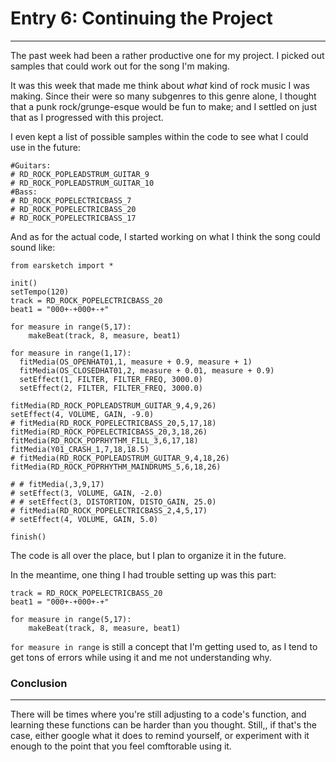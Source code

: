 # Entry 6: Continuing the Project
---
The past week had been a rather productive one for my project. I picked out samples that could work out for the song I'm making.

It was this week that made me think about _what_ kind of rock music I was making. Since their were so many subgenres to this genre alone, I thought that a punk rock/grunge-esque would be fun to make; and I settled on just that as I progressed with this project.

I even kept a list of possible samples within the code to see what I could use in the future:

```
#Guitars:
# RD_ROCK_POPLEADSTRUM_GUITAR_9
# RD_ROCK_POPLEADSTRUM_GUITAR_10
#Bass:
# RD_ROCK_POPELECTRICBASS_7
# RD_ROCK_POPELECTRICBASS_20
# RD_ROCK_POPELECTRICBASS_17
```

And as for the actual code, I started working on what I think the song could sound like:

```
from earsketch import *

init()
setTempo(120)
track = RD_ROCK_POPELECTRICBASS_20
beat1 = "000+-+000+-+"

for measure in range(5,17):
    makeBeat(track, 8, measure, beat1)
    
for measure in range(1,17):
  fitMedia(OS_OPENHAT01,1, measure + 0.9, measure + 1)
  fitMedia(OS_CLOSEDHAT01,2, measure + 0.01, measure + 0.9)
  setEffect(1, FILTER, FILTER_FREQ, 3000.0)
  setEffect(2, FILTER, FILTER_FREQ, 3000.0)
  
fitMedia(RD_ROCK_POPLEADSTRUM_GUITAR_9,4,9,26)
setEffect(4, VOLUME, GAIN, -9.0)
# fitMedia(RD_ROCK_POPELECTRICBASS_20,5,17,18)
fitMedia(RD_ROCK_POPELECTRICBASS_20,3,18,26)
fitMedia(RD_ROCK_POPRHYTHM_FILL_3,6,17,18)
fitMedia(Y01_CRASH_1,7,18,18.5)
# fitMedia(RD_ROCK_POPLEADSTRUM_GUITAR_9,4,18,26)
fitMedia(RD_ROCK_POPRHYTHM_MAINDRUMS_5,6,18,26)
  
# # fitMedia(,3,9,17)
# setEffect(3, VOLUME, GAIN, -2.0)
# # setEffect(3, DISTORTION, DISTO_GAIN, 25.0)
# fitMedia(RD_ROCK_POPELECTRICBASS_2,4,5,17)
# setEffect(4, VOLUME, GAIN, 5.0)

finish()
```

The code is all over the place, but I plan to organize it in the future.

In the meantime, one thing I had trouble setting up was this part:

```
track = RD_ROCK_POPELECTRICBASS_20
beat1 = "000+-+000+-+"

for measure in range(5,17):
    makeBeat(track, 8, measure, beat1)
```

`for measure in range` is still a concept that I'm getting used to, as I tend to get tons of errors while using it and me not understanding why. 

### Conclusion
---
There will be times where you're still adjusting to a code's function, and learning these functions can be harder than you thought. Still,, if that's the case, either google what it does to remind yourself, or experiment with it enough to the point that you feel comftorable using it.